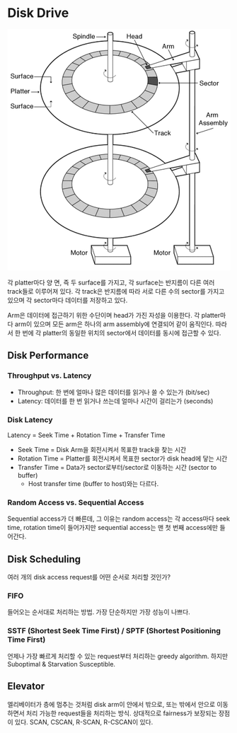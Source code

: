 # Disk Drive

![Disk](assets/disk.png)

각 platter마다 양 면, 즉 두 surface를 가지고, 각 surface는 반지름이 다른 여러 track들로 이루어져 있다. 각 track은 반지름에 따라 서로 다른 수의 sector를 가지고 있으며 각 sector마다 데이터를 저장하고 있다.

Arm은 데이터에 접근하기 위한 수단이며 head가 가진 자성을 이용한다.
각 platter마다 arm이 있으며 모든 arm은 하나의 arm assembly에 연결되어 같이 움직인다.
따라서 한 번에 각 platter의 동일한 위치의 sector에서 데이터를 동시에 접근할 수 있다.

## Disk Performance

### Throughput vs. Latency

* Throughput: 한 번에 얼마나 많은 데이터를 읽거나 쓸 수 있는가 (bit/sec)
* Latency: 데이터를 한 번 읽거나 쓰는데 얼마나 시간이 걸리는가 (seconds)

### Disk Latency

Latency = Seek Time + Rotation Time + Transfer Time

* Seek Time = Disk Arm을 회전시켜서 목표한 track을 찾는 시간
* Rotation Time = Platter를 회전시켜서 목표한 sector가 disk head에 닿는 시간
* Transfer Time = Data가 sector로부터/sector로 이동하는 시간 (sector to buffer)
  * Host transfer time (buffer to host)와는 다르다.

### Random Access vs. Sequential Access

Sequential access가 더 빠른데, 그 이유는 random access는 각 access마다 seek time, rotation time이 들어가지만 sequential access는 맨 첫 번째 access에만 들어간다.

## Disk Scheduling

여러 개의 disk access request를 어떤 순서로 처리할 것인가?

### FIFO

들어오는 순서대로 처리하는 방법. 가장 단순하지만 가장 성능이 나쁘다.

### SSTF (Shortest Seek Time First) / SPTF (Shortest Positioning Time First)

언제나 가장 빠르게 처리할 수 있는 request부터 처리하는 greedy algorithm.
하지만 Suboptimal & Starvation Susceptible.

## Elevator

엘리베이터가 층에 멈추는 것처럼 disk arm이 안에서 밖으로, 또는 밖에서 안으로 이동하면서 처리 가능한 request들을 처리하는 방식. 상대적으로 fairness가 보장되는 장점이 있다. SCAN, CSCAN, R-SCAN, R-CSCAN이 있다.
